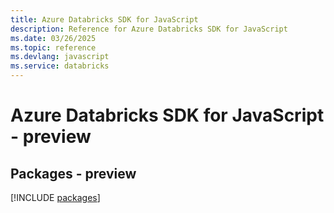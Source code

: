 ```yaml
---
title: Azure Databricks SDK for JavaScript
description: Reference for Azure Databricks SDK for JavaScript
ms.date: 03/26/2025
ms.topic: reference
ms.devlang: javascript
ms.service: databricks
---
```

# Azure Databricks SDK for JavaScript - preview
## Packages - preview
[!INCLUDE [packages](databricks-index.md)]